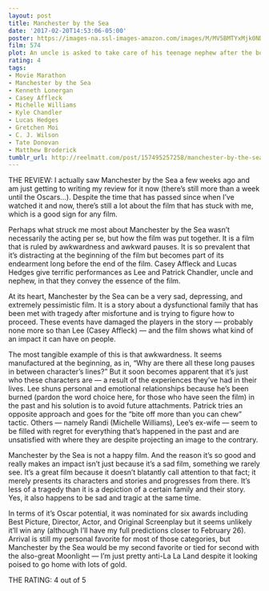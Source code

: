 ```yaml
---
layout: post
title: Manchester by the Sea
date: '2017-02-20T14:53:06-05:00'
poster: https://images-na.ssl-images-amazon.com/images/M/MV5BMTYxMjk0NDg4Ml5BMl5BanBnXkFtZTgwODcyNjA5OTE@._V1_SY1000_CR0,0,674,1000_AL_.jpg
film: 574
plot: An uncle is asked to take care of his teenage nephew after the boy’s father dies.
rating: 4
tags:
- Movie Marathon
- Manchester by the Sea
- Kenneth Lonergan
- Casey Affleck
- Michelle Williams
- Kyle Chandler
- Lucas Hedges
- Gretchen Moi
- C. J. Wilson
- Tate Donovan
- Matthew Broderick
tumblr_url: http://reelmatt.com/post/157495257258/manchester-by-the-sea
---
```


THE REVIEW: I actually saw Manchester by the Sea a few weeks ago and am just getting to writing my review for it now (there’s still more than a week until the Oscars…). Despite the time that has passed since when I’ve watched it and now, there’s still a lot about the film that has stuck with me, which is a good sign for any film.

Perhaps what struck me most about Manchester by the Sea wasn’t necessarily the acting per se, but how the film was put together. It is a film that is ruled by awkwardness and awkward pauses. It is so prevalent that it’s distracting at the beginning of the film but becomes part of its endearment long before the end of the film. Casey Affleck and Lucas Hedges give terrific performances as Lee and Patrick Chandler, uncle and nephew, in that they convey the essence of the film.

At its heart, Manchester by the Sea can be a very sad, depressing, and extremely pessimistic film. It is a story about a dysfunctional family that has been met with tragedy after misfortune and is trying to figure how to proceed. These events have damaged the players in the story — probably none more so than Lee (Casey Affleck) — and the film shows what kind of an impact it can have on people.

The most tangible example of this is that awkwardness. It seems manufactured at the beginning, as in, “Why are there all these long pauses in between character’s lines?” But it soon becomes apparent that it’s just who these characters are — a result of the experiences they’ve had in their lives. Lee shuns personal and emotional relationships because he’s been burned (pardon the word choice here, for those who have seen the film) in the past and his solution is to avoid future attachments. Patrick tries an opposite approach and goes for the “bite off more than you can chew” tactic. Others — namely Randi (Michelle Williams), Lee’s ex-wife — seem to be filled with regret for everything that’s happened in the past and are unsatisfied with where they are despite projecting an image to the contrary.

Manchester by the Sea is not a happy film. And the reason it’s so good and really makes an impact isn’t just because it’s a sad film, something we rarely see. It’s a great film because it doesn’t blatantly call attention to that fact; it merely presents its characters and stories and progresses from there. It’s less of a tragedy than it is a depiction of a certain family and their story. Yes, it also happens to be sad and tragic at the same time.

In terms of it’s Oscar potential, it was nominated for six awards including Best Picture, Director, Actor, and Original Screenplay but it seems unlikely it’ll win any (although I’ll have my full predictions closer to February 26). Arrival is still my personal favorite for most of those categories, but Manchester by the Sea would be my second favorite or tied for second with the also-great Moonlight — I’m just pretty anti-La La Land despite it looking poised to go home with lots of gold.

THE RATING: 4 out of 5
